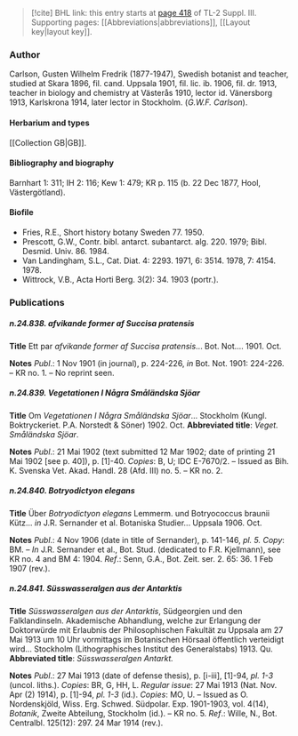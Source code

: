 > [!cite] BHL link: this entry starts at [page 418](https://www.biodiversitylibrary.org/item/103861#page/428/mode/1up) of TL-2 Suppl. III.
> Supporting pages: [[Abbreviations|abbreviations]], [[Layout key|layout key]].

### Author

Carlson, Gusten Wilhelm Fredrik (1877-1947), Swedish botanist and teacher, studied at Skara 1896, fil. cand. Uppsala 1901, fil. lic. ib. 1906, fil. dr. 1913, teacher in biology and chemistry at Västerås 1910, lector id. Vänersborg 1913, Karlskrona 1914, later lector in Stockholm. (*G.W.F. Carlson*).

#### Herbarium and types

[[Collection GB|GB]].

#### Bibliography and biography

Barnhart 1: 311; IH 2: 116; Kew 1: 479; KR p. 115 (b. 22 Dec 1877, Hool, Västergötland).

#### Biofile

- Fries, R.E., Short history botany Sweden 77. 1950.
- Prescott, G.W., Contr. bibl. antarct. subantarct. alg. 220. 1979; Bibl. Desmid. Univ. 86. 1984.
- Van Landingham, S.L., Cat. Diat. 4: 2293. 1971, 6: 3514. 1978, 7: 4154. 1978.
- Wittrock, V.B., Acta Horti Berg. 3(2): 34. 1903 (portr.).

### Publications

##### n.24.838. afvikande former af Succisa pratensis

**Title**
Ett par *afvikande former af Succisa pratensis*... Bot. Not.... 1901. Oct.

**Notes**
*Publ*.: 1 Nov 1901 (in journal), p. 224-226, *in* Bot. Not. 1901: 224-226. – KR no. 1. – No reprint seen.

##### n.24.839. Vegetationen I Några Småländska Sjöar

**Title**
Om *Vegetationen I Några Småländska Sjöar*... Stockholm (Kungl. Boktryckeriet. P.A. Norstedt & Söner) 1902. Oct.
**Abbreviated title**: *Veget. Småländska Sjöar*.

**Notes**
*Publ*.: 21 Mai 1902 (text submitted 12 Mar 1902; date of printing 21 Mai 1902 \[see p. 40\]), p. \[1\]-40. *Copies*: B, U; IDC E-7670/2. – Issued as Bih. K. Svenska Vet. Akad. Handl. 28 (Afd. III) no. 5. – KR no. 2.

##### n.24.840. Botryodictyon elegans

**Title**
Über *Botryodictyon elegans* Lemmerm. und Botryococcus braunii Kütz... *in* J.R. Sernander et al. Botaniska Studier... Uppsala 1906. Oct.

**Notes**
*Publ*.: 4 Nov 1906 (date in title of Sernander), p. 141-146, *pl. 5.* *Copy*: BM. – *In* J.R. Sernander et al., Bot. Stud. (dedicated to F.R. Kjellmann), see KR no. 4 and BM 4: 1904.
*Ref*.: Senn, G.A., Bot. Zeit. ser. 2. 65: 36. 1 Feb 1907 (rev.).

##### n.24.841. Süsswasseralgen aus der Antarktis

**Title**
*Süsswasseralgen aus der Antarktis*, Südgeorgien und den Falklandinseln. Akademische Abhandlung, welche zur Erlangung der Doktorwürde mit Erlaubnis der Philosophischen Fakultät zu Uppsala am 27 Mai 1913 um 10 Uhr vormittags im Botanischen Hörsaal öffentlich verteidigt wird... Stockholm (Lithographisches Institut des Generalstabs) 1913. Qu.
**Abbreviated title**: *Süsswasseralgen Antarkt.*

**Notes**
*Publ*.: 27 Mai 1913 (date of defense thesis), p. \[i-iii\], \[1\]-94, *pl. 1-3* (uncol. liths.). *Copies*: BR, G, HH, L.
*Regular issue*: 27 Mai 1913 (Nat. Nov. Apr (2) 1914), p. \[1\]-94, *pl. 1-3* (id.). *Copies*: MO, U. – Issued as O. Nordenskjöld, Wiss. Erg. Schwed. Südpolar. Exp. 1901-1903, vol. 4(14), *Botanik*, Zweite Abteilung, Stockholm (id.). – KR no. 5.
*Ref*.: Wille, N., Bot. Centralbl. 125(12): 297. 24 Mar 1914 (rev.).

